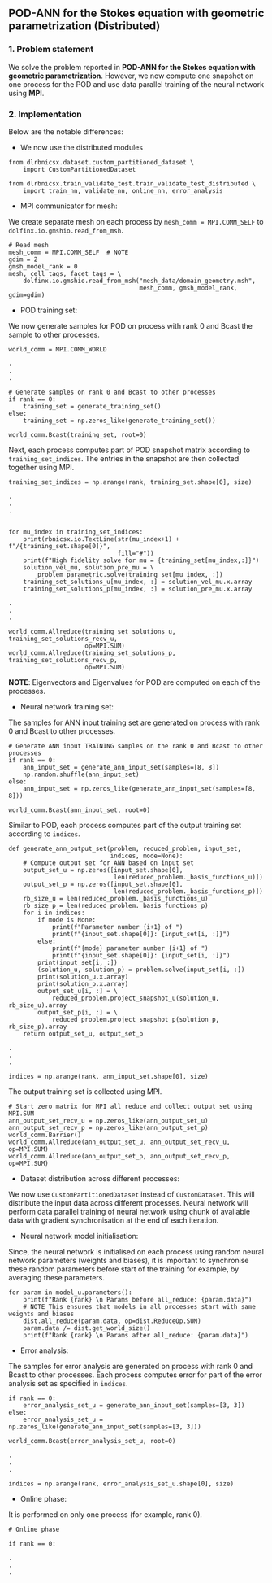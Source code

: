 ## POD-ANN for the Stokes equation with geometric parametrization (Distributed) ##

### 1. Problem statement

We solve the problem reported in **POD-ANN for the Stokes equation with geometric parametrization**. However, we now compute one snapshot on one process for the POD and use data parallel training of the neural network using **MPI**.

### 2. Implementation

Below are the notable differences:

- We now use the distributed modules

```
from dlrbnicsx.dataset.custom_partitioned_dataset \
    import CustomPartitionedDataset

from dlrbnicsx.train_validate_test.train_validate_test_distributed \
    import train_nn, validate_nn, online_nn, error_analysis
```

- MPI communicator for mesh:

We create separate mesh on each process by ```mesh_comm = MPI.COMM_SELF``` to ```dolfinx.io.gmshio.read_from_msh```.

```
# Read mesh
mesh_comm = MPI.COMM_SELF  # NOTE
gdim = 2
gmsh_model_rank = 0
mesh, cell_tags, facet_tags = \
    dolfinx.io.gmshio.read_from_msh("mesh_data/domain_geometry.msh",
                                    mesh_comm, gmsh_model_rank, gdim=gdim)
```

- POD training set:

We now generate samples for POD on process with rank 0 and Bcast the sample to other processes.

```
world_comm = MPI.COMM_WORLD

.
.
.

# Generate samples on rank 0 and Bcast to other processes
if rank == 0:
    training_set = generate_training_set()
else:
    training_set = np.zeros_like(generate_training_set())

world_comm.Bcast(training_set, root=0)
```

Next, each process computes part of POD snapshot matrix according to ```training_set_indices```. The entries in the snapshot are then collected together using MPI.
```
training_set_indices = np.arange(rank, training_set.shape[0], size)

.
.
.


for mu_index in training_set_indices:
    print(rbnicsx.io.TextLine(str(mu_index+1) + f"/{training_set.shape[0]}",
                              fill="#"))
    print(f"High fidelity solve for mu = {training_set[mu_index,:]}")
    solution_vel_mu, solution_pre_mu = \
        problem_parametric.solve(training_set[mu_index, :])
    training_set_solutions_u[mu_index, :] = solution_vel_mu.x.array
    training_set_solutions_p[mu_index, :] = solution_pre_mu.x.array

.
.
.

world_comm.Allreduce(training_set_solutions_u, training_set_solutions_recv_u,
                     op=MPI.SUM)
world_comm.Allreduce(training_set_solutions_p, training_set_solutions_recv_p,
                     op=MPI.SUM)
```

**NOTE**: Eigenvectors and Eigenvalues for POD are computed on each of the processes.

- Neural network training set:

The samples for ANN input training set are generated on process with rank 0 and Bcast to other processes.

```
# Generate ANN input TRAINING samples on the rank 0 and Bcast to other processes
if rank == 0:
    ann_input_set = generate_ann_input_set(samples=[8, 8])
    np.random.shuffle(ann_input_set)
else:
    ann_input_set = np.zeros_like(generate_ann_input_set(samples=[8, 8]))

world_comm.Bcast(ann_input_set, root=0)
```

Similar to POD, each process computes part of the output training set according to ```indices```.

```
def generate_ann_output_set(problem, reduced_problem, input_set,
                            indices, mode=None):
    # Compute output set for ANN based on input set
    output_set_u = np.zeros([input_set.shape[0],
                             len(reduced_problem._basis_functions_u)])
    output_set_p = np.zeros([input_set.shape[0],
                             len(reduced_problem._basis_functions_p)])
    rb_size_u = len(reduced_problem._basis_functions_u)
    rb_size_p = len(reduced_problem._basis_functions_p)
    for i in indices:
        if mode is None:
            print(f"Parameter number {i+1} of ")
            print(f"{input_set.shape[0]}: {input_set[i, :]}")
        else:
            print(f"{mode} parameter number {i+1} of ")
            print(f"{input_set.shape[0]}: {input_set[i, :]}")
        print(input_set[i, :])
        (solution_u, solution_p) = problem.solve(input_set[i, :])
        print(solution_u.x.array)
        print(solution_p.x.array)
        output_set_u[i, :] = \
            reduced_problem.project_snapshot_u(solution_u, rb_size_u).array
        output_set_p[i, :] = \
            reduced_problem.project_snapshot_p(solution_p, rb_size_p).array
    return output_set_u, output_set_p

.
.
.

indices = np.arange(rank, ann_input_set.shape[0], size)
```

The output training set is collected using MPI.

```
# Start zero matrix for MPI all reduce and collect output set using MPI.SUM
ann_output_set_recv_u = np.zeros_like(ann_output_set_u)
ann_output_set_recv_p = np.zeros_like(ann_output_set_p)
world_comm.Barrier()
world_comm.Allreduce(ann_output_set_u, ann_output_set_recv_u, op=MPI.SUM)
world_comm.Allreduce(ann_output_set_p, ann_output_set_recv_p, op=MPI.SUM)
```

- Dataset distribution across different processes:

We now use ```CustomPartitionedDataset``` instead of ```CustomDataset```. This will distribute the input data across different processes. Neural network will perform data parallel training of neural network using chunk of available data with gradient synchronisation at the end of each iteration.

- Neural network model initialisation:

Since, the neural network is initialised on each process using random neural network parameters (weights and biases), it is important to synchronise these random parameters before start of the training for example, by averaging these parameters.

```
for param in model_u.parameters():
    print(f"Rank {rank} \n Params before all_reduce: {param.data}")
    # NOTE This ensures that models in all processes start with same weights and biases
    dist.all_reduce(param.data, op=dist.ReduceOp.SUM)
    param.data /= dist.get_world_size()
    print(f"Rank {rank} \n Params after all_reduce: {param.data}")
```

- Error analysis:

The samples for error analysis are generated on process with rank 0 and Bcast to other processes. Each process computes error for part of the error analysis set as specified in ```indices```.

```
if rank == 0:
    error_analysis_set_u = generate_ann_input_set(samples=[3, 3])
else:
    error_analysis_set_u = np.zeros_like(generate_ann_input_set(samples=[3, 3]))

world_comm.Bcast(error_analysis_set_u, root=0)

.
.
.

indices = np.arange(rank, error_analysis_set_u.shape[0], size)
```

- Online phase: 

It is performed on only one process (for example, rank 0).

```
# Online phase

if rank == 0:

.
.
.

```
